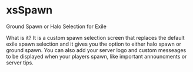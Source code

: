 # xsSpawn
Ground Spawn or Halo Selection for Exile

What is it?
It is a custom spawn selection screen that replaces the default exile spawn selection and it gives you the option to either halo spawn or ground spawn.
You can also add your server logo and custom messeages to be displayed when your players spawn, like important announcments or server tips.
